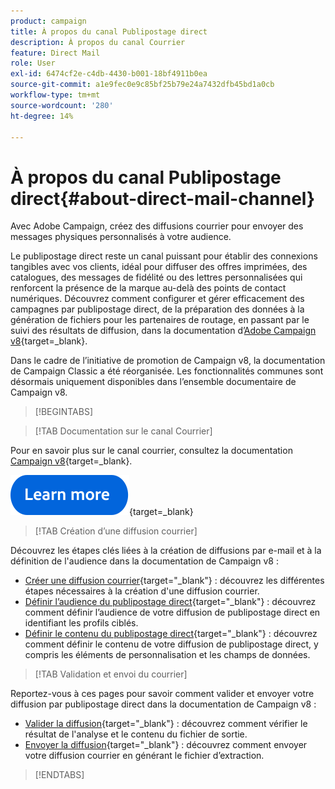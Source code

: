 ```yaml
---
product: campaign
title: À propos du canal Publipostage direct
description: À propos du canal Courrier
feature: Direct Mail
role: User
exl-id: 6474cf2e-c4db-4430-b001-18bf4911b0ea
source-git-commit: a1e9fec0e9c85bf25b79e24a7432dfb45bd1a0cb
workflow-type: tm+mt
source-wordcount: '280'
ht-degree: 14%

---
```



# À propos du canal Publipostage direct{#about-direct-mail-channel}

Avec Adobe Campaign, créez des diffusions courrier pour envoyer des messages physiques personnalisés à votre audience.

Le publipostage direct reste un canal puissant pour établir des connexions tangibles avec vos clients, idéal pour diffuser des offres imprimées, des catalogues, des messages de fidélité ou des lettres personnalisées qui renforcent la présence de la marque au-delà des points de contact numériques. Découvrez comment configurer et gérer efficacement des campagnes par publipostage direct, de la préparation des données à la génération de fichiers pour les partenaires de routage, en passant par le suivi des résultats de diffusion, dans la documentation d’[Adobe Campaign v8](https://experienceleague.adobe.com/docs/campaign/campaign-v8/send/direct-mail.html){target=_blank}.

Dans le cadre de l’initiative de promotion de Campaign v8, la documentation de Campaign Classic a été réorganisée. Les fonctionnalités communes sont désormais uniquement disponibles dans l’ensemble documentaire de Campaign v8.

>[!BEGINTABS]

>[!TAB Documentation sur le canal Courrier]

Pour en savoir plus sur le canal courrier, consultez la documentation [Campaign v8](https://experienceleague.adobe.com/docs/campaign/campaign-v8/send/direct-mail.html){target=_blank}.


[![Image](../../assets/do-not-localize/learn-more-button.svg)](https://experienceleague.adobe.com/docs/campaign/campaign-v8/send/direct-mail.html){target=_blank}


>[!TAB Création d’une diffusion courrier]

Découvrez les étapes clés liées à la création de diffusions par e-mail et à la définition de l&#39;audience dans la documentation de Campaign v8 :

* [Créer une diffusion courrier](https://experienceleague.adobe.com/docs/campaign/campaign-v8/send/direct-mail.html#creating-a-direct-mail-delivery){target="_blank"} : découvrez les différentes étapes nécessaires à la création d&#39;une diffusion courrier.
* [Définir l’audience du publipostage direct](https://experienceleague.adobe.com/docs/campaign/campaign-v8/send/direct-mail.html#creating-a-direct-mail-delivery#defining-the-direct-mail-audience){target="_blank"} : découvrez comment définir l’audience de votre diffusion de publipostage direct en identifiant les profils ciblés.
* [Définir le contenu du publipostage direct](https://experienceleague.adobe.com/docs/campaign/campaign-v8/send/direct-mail.html#creating-a-direct-mail-delivery#defining-the-direct-mail-content){target="_blank"} : découvrez comment définir le contenu de votre diffusion de publipostage direct, y compris les éléments de personnalisation et les champs de données.

>[!TAB Validation et envoi du courrier]

Reportez-vous à ces pages pour savoir comment valider et envoyer votre diffusion par publipostage direct dans la documentation de Campaign v8 :

* [Valider la diffusion](https://experienceleague.adobe.com/docs/campaign/campaign-v8/send/direct-mail.html#creating-a-direct-mail-delivery#defining-the-direct-mail-content){target="_blank"} : découvrez comment vérifier le résultat de l&#39;analyse et le contenu du fichier de sortie.
* [Envoyer la diffusion](https://experienceleague.adobe.com/docs/campaign/campaign-v8/send/direct-mail.html#creating-a-direct-mail-delivery#defining-the-direct-mail-content){target="_blank"} : découvrez comment envoyer votre diffusion courrier en générant le fichier d’extraction.



>[!ENDTABS]